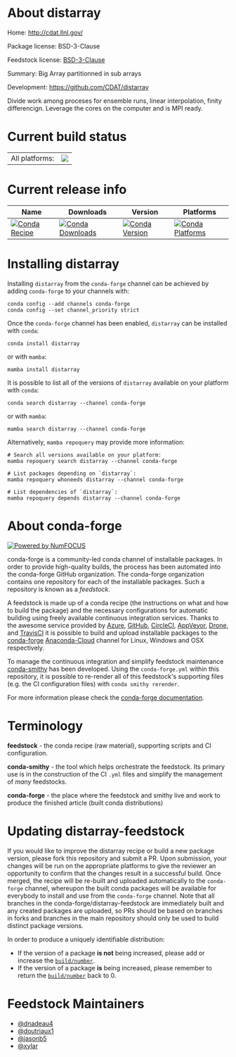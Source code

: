 About distarray
===============

Home: http://cdat.llnl.gov/

Package license: BSD-3-Clause

Feedstock license: [BSD-3-Clause](https://github.com/conda-forge/distarray-feedstock/blob/main/LICENSE.txt)

Summary: Big Array partitionned in sub arrays

Development: https://github.com/CDAT/distarray

Divide work among proceses for ensemble runs, linear interpolation,
finity differencign.  Leverage the cores on the computer and is MPI ready.


Current build status
====================


<table><tr><td>All platforms:</td>
    <td>
      <a href="https://dev.azure.com/conda-forge/feedstock-builds/_build/latest?definitionId=2865&branchName=main">
        <img src="https://dev.azure.com/conda-forge/feedstock-builds/_apis/build/status/distarray-feedstock?branchName=main">
      </a>
    </td>
  </tr>
</table>

Current release info
====================

| Name | Downloads | Version | Platforms |
| --- | --- | --- | --- |
| [![Conda Recipe](https://img.shields.io/badge/recipe-distarray-green.svg)](https://anaconda.org/conda-forge/distarray) | [![Conda Downloads](https://img.shields.io/conda/dn/conda-forge/distarray.svg)](https://anaconda.org/conda-forge/distarray) | [![Conda Version](https://img.shields.io/conda/vn/conda-forge/distarray.svg)](https://anaconda.org/conda-forge/distarray) | [![Conda Platforms](https://img.shields.io/conda/pn/conda-forge/distarray.svg)](https://anaconda.org/conda-forge/distarray) |

Installing distarray
====================

Installing `distarray` from the `conda-forge` channel can be achieved by adding `conda-forge` to your channels with:

```
conda config --add channels conda-forge
conda config --set channel_priority strict
```

Once the `conda-forge` channel has been enabled, `distarray` can be installed with `conda`:

```
conda install distarray
```

or with `mamba`:

```
mamba install distarray
```

It is possible to list all of the versions of `distarray` available on your platform with `conda`:

```
conda search distarray --channel conda-forge
```

or with `mamba`:

```
mamba search distarray --channel conda-forge
```

Alternatively, `mamba repoquery` may provide more information:

```
# Search all versions available on your platform:
mamba repoquery search distarray --channel conda-forge

# List packages depending on `distarray`:
mamba repoquery whoneeds distarray --channel conda-forge

# List dependencies of `distarray`:
mamba repoquery depends distarray --channel conda-forge
```


About conda-forge
=================

[![Powered by
NumFOCUS](https://img.shields.io/badge/powered%20by-NumFOCUS-orange.svg?style=flat&colorA=E1523D&colorB=007D8A)](https://numfocus.org)

conda-forge is a community-led conda channel of installable packages.
In order to provide high-quality builds, the process has been automated into the
conda-forge GitHub organization. The conda-forge organization contains one repository
for each of the installable packages. Such a repository is known as a *feedstock*.

A feedstock is made up of a conda recipe (the instructions on what and how to build
the package) and the necessary configurations for automatic building using freely
available continuous integration services. Thanks to the awesome service provided by
[Azure](https://azure.microsoft.com/en-us/services/devops/), [GitHub](https://github.com/),
[CircleCI](https://circleci.com/), [AppVeyor](https://www.appveyor.com/),
[Drone](https://cloud.drone.io/welcome), and [TravisCI](https://travis-ci.com/)
it is possible to build and upload installable packages to the
[conda-forge](https://anaconda.org/conda-forge) [Anaconda-Cloud](https://anaconda.org/)
channel for Linux, Windows and OSX respectively.

To manage the continuous integration and simplify feedstock maintenance
[conda-smithy](https://github.com/conda-forge/conda-smithy) has been developed.
Using the ``conda-forge.yml`` within this repository, it is possible to re-render all of
this feedstock's supporting files (e.g. the CI configuration files) with ``conda smithy rerender``.

For more information please check the [conda-forge documentation](https://conda-forge.org/docs/).

Terminology
===========

**feedstock** - the conda recipe (raw material), supporting scripts and CI configuration.

**conda-smithy** - the tool which helps orchestrate the feedstock.
                   Its primary use is in the construction of the CI ``.yml`` files
                   and simplify the management of *many* feedstocks.

**conda-forge** - the place where the feedstock and smithy live and work to
                  produce the finished article (built conda distributions)


Updating distarray-feedstock
============================

If you would like to improve the distarray recipe or build a new
package version, please fork this repository and submit a PR. Upon submission,
your changes will be run on the appropriate platforms to give the reviewer an
opportunity to confirm that the changes result in a successful build. Once
merged, the recipe will be re-built and uploaded automatically to the
`conda-forge` channel, whereupon the built conda packages will be available for
everybody to install and use from the `conda-forge` channel.
Note that all branches in the conda-forge/distarray-feedstock are
immediately built and any created packages are uploaded, so PRs should be based
on branches in forks and branches in the main repository should only be used to
build distinct package versions.

In order to produce a uniquely identifiable distribution:
 * If the version of a package **is not** being increased, please add or increase
   the [``build/number``](https://docs.conda.io/projects/conda-build/en/latest/resources/define-metadata.html#build-number-and-string).
 * If the version of a package **is** being increased, please remember to return
   the [``build/number``](https://docs.conda.io/projects/conda-build/en/latest/resources/define-metadata.html#build-number-and-string)
   back to 0.

Feedstock Maintainers
=====================

* [@dnadeau4](https://github.com/dnadeau4/)
* [@doutriaux1](https://github.com/doutriaux1/)
* [@jasonb5](https://github.com/jasonb5/)
* [@xylar](https://github.com/xylar/)

